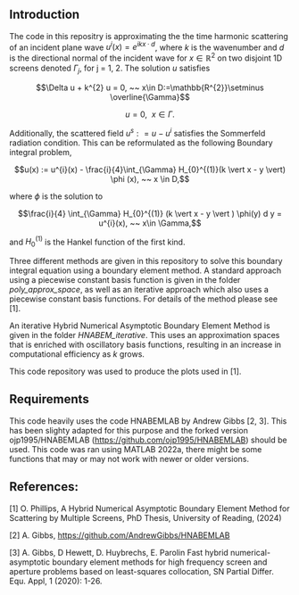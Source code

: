 ## Introduction
The code in this repositry is approximating the the time harmonic scattering of an incident plane wave $u^{i}(x) = e^{i k x \cdot d}$, where $k$ is the wavenumber and $d$ is the directional normal of the incident wave for $x \in \mathbb{R}^{2}$ on two disjoint 1D screens denoted $\Gamma_{j}$, for j = 1, 2. The solution $u$ satisfies

$$\Delta u + k^{2} u = 0, ~~ x\in D:=\mathbb{R^{2}}\setminus \overline{\Gamma}$$

$$u = 0, ~~ x \in \Gamma.$$

Additionally, the scattered field $u^{s} : = u - u^{i}$ satisfies the Sommerfeld radiation condition. This can be reformulated as the following Boundary integral problem,

$$u(x) := u^{i}(x) - \frac{i}{4}\int_{\Gamma} H_{0}^{(1)}(k \vert x - y \vert) \phi (x), ~~ x \in D,$$

where $\phi$ is the solution to

$$\frac{i}{4} \int_{\Gamma} H_{0}^{(1)} (k \vert x - y \vert ) \phi(y) d y = u^{i}(x), ~~ x\in \Gamma,$$

and $H_{0}^{(1)}$ is the Hankel function of the first kind.


Three different methods are given in this repository to solve this boundary integral equation using a boundary element method. A standard approach using a piecewise constant basis function is given in the folder *poly_approx_space*, as well as an iterative approach which also uses a piecewise constant basis functions. For details of the method please see [1].

An iterative Hybrid Numerical Asymptotic Boundary Element Method is given in the folder *HNABEM_iterative*. This uses an approximation spaces that is enriched with oscillatory basis functions, resulting in an increase in computational efficiency as $k$ grows. 

This code repository was used to produce the plots used in [1]. 

## Requirements
This code heavily uses the code HNABEMLAB by Andrew Gibbs [2, 3]. This has been slighty adapted for this purpose and the forked version ojp1995/HNABEMLAB (https://github.com/ojp1995/HNABEMLAB) should be used.
This code was ran using MATLAB 2022a, there might be some functions that may or may not work with newer or older versions. 

## References:
[1] O. Phillips, A Hybrid Numerical Asymptotic Boundary Element Method for Scattering by Multiple Screens, PhD Thesis, University of Reading, (2024)

[2] A. Gibbs, https://github.com/AndrewGibbs/HNABEMLAB

[3] A. Gibbs, D Hewett, D. Huybrechs, E. Parolin Fast hybrid numerical-asymptotic boundary element methods for high frequency screen and aperture problems based on least-squares collocation, SN Partial Differ. Equ. Appl, 1 (2020): 1-26.

